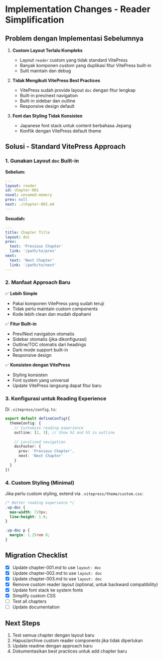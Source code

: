 # Implementation Changes - Reader Simplification

## Problem dengan Implementasi Sebelumnya

1. **Custom Layout Terlalu Kompleks**
   - Layout `reader` custom yang tidak standard VitePress
   - Banyak komponen custom yang duplikasi fitur VitePress built-in
   - Sulit maintain dan debug

2. **Tidak Mengikuti VitePress Best Practices**
   - VitePress sudah provide layout `doc` dengan fitur lengkap
   - Built-in prev/next navigation
   - Built-in sidebar dan outline
   - Responsive design default

3. **Font dan Styling Tidak Konsisten**
   - Japanese font stack untuk content berbahasa Jepang
   - Konflik dengan VitePress default theme

## Solusi - Standard VitePress Approach

### 1. Gunakan Layout `doc` Built-in

**Sebelum:**
```yaml
---
layout: reader
id: chapter-001
novel: unnamed-memory
prev: null
next: ./chapter-002.md
---
```

**Sesudah:**
```yaml
---
title: Chapter Title
layout: doc
prev:
  text: 'Previous Chapter'
  link: '/path/to/prev'
next:
  text: 'Next Chapter'
  link: '/path/to/next'
---
```

### 2. Manfaat Approach Baru

✅ **Lebih Simple**
- Pakai komponen VitePress yang sudah teruji
- Tidak perlu maintain custom components
- Kode lebih clean dan mudah dipahami

✅ **Fitur Built-in**
- Prev/Next navigation otomatis
- Sidebar otomatis (jika dikonfigurasi)
- Outline/TOC otomatis dari headings
- Dark mode support built-in
- Responsive design

✅ **Konsisten dengan VitePress**
- Styling konsisten
- Font system yang universal
- Update VitePress langsung dapat fitur baru

### 3. Konfigurasi untuk Reading Experience

Di `.vitepress/config.ts`:

```ts
export default defineConfig({
  themeConfig: {
    // Customize reading experience
    outline: [2, 3], // Show h2 and h3 in outline
    
    // Localized navigation
    docFooter: {
      prev: 'Previous Chapter',
      next: 'Next Chapter'
    }
  }
})
```

### 4. Custom Styling (Minimal)

Jika perlu custom styling, extend via `.vitepress/theme/custom.css`:

```css
/* Better reading experience */
.vp-doc {
  max-width: 720px;
  line-height: 1.8;
}

.vp-doc p {
  margin: 1.25rem 0;
}
```

## Migration Checklist

- [x] Update chapter-001.md to use `layout: doc`
- [x] Update chapter-002.md to use `layout: doc`  
- [x] Update chapter-003.md to use `layout: doc`
- [x] Remove custom reader layout (optional, untuk backward compatibility)
- [x] Update font stack ke system fonts
- [x] Simplify custom CSS
- [ ] Test all chapters
- [ ] Update documentation

## Next Steps

1. Test semua chapter dengan layout baru
2. Hapus/archive custom reader components jika tidak diperlukan
3. Update readme dengan approach baru
4. Dokumentasikan best practices untuk add chapter baru

